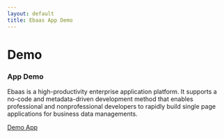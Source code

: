 ```yaml
---
layout: default
title: Ebaas App Demo
---
```


<div class="post">
  <h1 class="pageTitle">Demo</h1>
  <h3>App Demo</h3>
	<p>Ebaas is a high-productivity enterprise application platform. It supports a no-code and metadata-driven development method that enables professional and nonprofessional developers to rapidly build single page applications for business data managements.</p> 	
	<p>
	<a target="_blank" href="http://ec2-54-91-101-44.compute-1.amazonaws.com:8080/#/login" class="next button__outline">Demo App</a>
	</p>
  <p>
  <img src="{{'/assets/img/2017-06-01-Fig2.png' | prepend: site.baseurl }}" alt="">
  </p>
</div>
